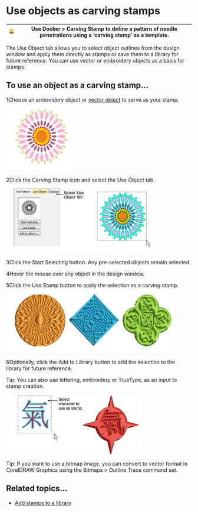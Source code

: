 # Use objects as carving stamps

| ![CarvingStamp00135.png](assets/CarvingStamp00135.png) | Use Docker > Carving Stamp to define a pattern of needle penetrations using a ‘carving stamp’ as a template. |
| ------------------------------------------------------ | ------------------------------------------------------------------------------------------------------------ |

The Use Object tab allows you to select object outlines from the design window and apply them directly as stamps or save them to a library for future reference. You can use vector or embroidery objects as a basis for stamps.

## To use an object as a carving stamp...

1Choose an embroidery object or [vector object](../../glossary/glossary) to serve as your stamp.

![UseObject1.png](assets/UseObject1.png)

2Click the Carving Stamp icon and select the Use Object tab.

![UseObject2.png](assets/UseObject2.png)

3Click the Start Selecting button. Any pre-selected objects remain selected.

4Hover the mouse over any object in the design window.

5Click the Use Stamp button to apply the selection as a carving stamp.

![patterns00138.png](assets/patterns00138.png)

6Optionally, click the Add to Library button to add the selection to the library for future reference.

Tip: You can also use lettering, embroidery or TrueType, as an input to stamp creation.

![patterns00139.png](assets/patterns00139.png)

Tip: If you want to use a bitmap image, you can convert to vector format in CorelDRAW Graphics using the Bitmaps > Outline Trace command set.

## Related topics...

- [Add stamps to a library](Add_stamps_to_a_library)
